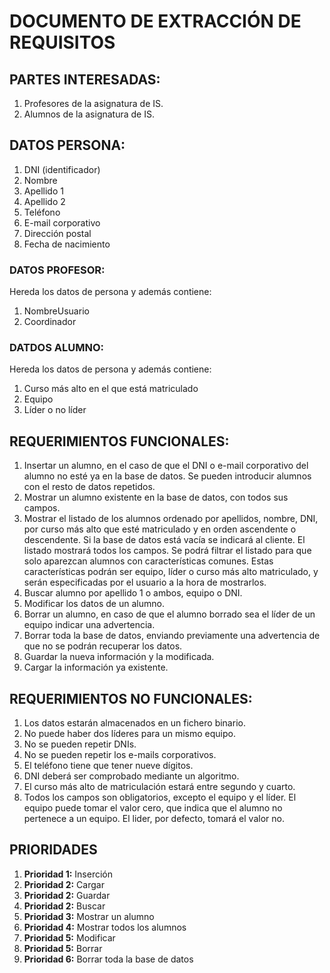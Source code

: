 # DOCUMENTO DE EXTRACCIÓN DE REQUISITOS

## PARTES INTERESADAS:
1. Profesores de la asignatura de IS.
2. Alumnos de la asignatura de IS.


## DATOS PERSONA:
1. DNI (identificador)
2. Nombre
3. Apellido 1
4. Apellido 2
5. Teléfono
6. E-mail corporativo
7. Dirección postal
8. Fecha de nacimiento

### DATOS PROFESOR:
Hereda los datos de persona y además contiene:
1. NombreUsuario
2. Coordinador

### DATDOS ALUMNO:
Hereda los datos de persona y además contiene:
1. Curso más alto en el que está matriculado
2. Equipo
3. Líder o no líder

## REQUERIMIENTOS FUNCIONALES:
1. Insertar un alumno, en el caso de que el DNI o e-mail corporativo del alumno no esté ya en la base de datos. Se pueden introducir alumnos con el resto de datos repetidos.
2. Mostrar un alumno existente en la base de datos, con todos sus campos.
3. Mostrar el listado de los alumnos ordenado por apellidos, nombre, DNI, por curso más alto que esté matriculado y en orden ascendente o descendente. Si la base de datos está vacía se indicará al cliente. El listado mostrará todos los campos. Se podrá filtrar el listado para que solo aparezcan alumnos con características comunes. Estas características podrán ser equipo, líder o curso más alto matriculado, y serán especificadas por el usuario a la hora de mostrarlos.
4. Buscar alumno por apellido 1 o ambos, equipo o DNI.
5. Modificar los datos de un alumno.
6. Borrar un alumno, en caso de que el alumno borrado sea el líder de un equipo indicar una advertencia.
7. Borrar toda la base de datos, enviando previamente una advertencia de que no se podrán recuperar los datos.
8. Guardar la nueva información y la modificada.
9. Cargar la información ya existente.

## REQUERIMIENTOS NO FUNCIONALES:
1. Los datos estarán almacenados en un fichero binario.
2. No puede haber dos líderes para un mismo equipo.
3. No se pueden repetir DNIs.
4. No se pueden repetir los e-mails corporativos.
5. El teléfono tiene que tener nueve dígitos.
6. DNI deberá ser comprobado mediante un algoritmo.
7. El curso más alto de matriculación estará entre segundo y cuarto.
8. Todos los campos son obligatorios, excepto el equipo y el líder. El equipo puede tomar el valor cero, que indica que el alumno no pertenece a un equipo. El lider, por defecto, tomará el valor no.

## PRIORIDADES
1. **Prioridad 1:** Inserción
2. **Prioridad 2:** Cargar
3. **Prioridad 2:** Guardar
4. **Prioridad 2:** Buscar
5. **Prioridad 3:** Mostrar un alumno
6. **Prioridad 4:** Mostrar todos los alumnos 
7. **Prioridad 5:** Modificar
8. **Prioridad 5:** Borrar
9. **Prioridad 6:** Borrar toda la base de datos
